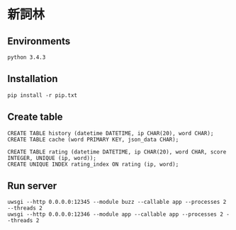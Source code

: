 # 新詞林

## Environments

`python 3.4.3`

## Installation

```
pip install -r pip.txt
```

## Create table

```
CREATE TABLE history (datetime DATETIME, ip CHAR(20), word CHAR);
CREATE TABLE cache (word PRIMARY KEY, json_data CHAR);

CREATE TABLE rating (datetime DATETIME, ip CHAR(20), word CHAR, score INTEGER, UNIQUE (ip, word));
CREATE UNIQUE INDEX rating_index ON rating (ip, word); 
```
 
## Run server

```
uwsgi --http 0.0.0.0:12345 --module buzz --callable app --processes 2 --threads 2
uwsgi --http 0.0.0.0:12346 --module app --callable app --processes 2 --threads 2
```
 
